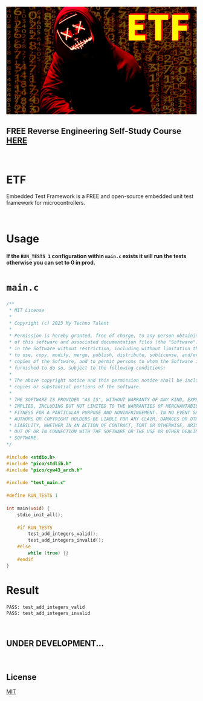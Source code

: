 ![image](https://github.com/mytechnotalent/ETF/blob/main/ETF.png?raw=true)

## FREE Reverse Engineering Self-Study Course [HERE](https://github.com/mytechnotalent/Reverse-Engineering-Tutorial)

<br>

# ETF
Embedded Test Framework is a FREE and open-source embedded unit test framework for microcontrollers.

<br>

# Usage
#### If the `RUN_TESTS 1` configuration within `main.c` exists it will run the tests otherwise you can set to 0 in prod.

# `main.c`
```c
/**
 * MIT License
 * 
 * Copyright (c) 2023 My Techno Talent
 * 
 * Permission is hereby granted, free of charge, to any person obtaining a copy
 * of this software and associated documentation files (the "Software"), to deal
 * in the Software without restriction, including without limitation the rights
 * to use, copy, modify, merge, publish, distribute, sublicense, and/or sell
 * copies of the Software, and to permit persons to whom the Software is
 * furnished to do so, subject to the following conditions:
 * 
 * The above copyright notice and this permission notice shall be included in all
 * copies or substantial portions of the Software.
 * 
 * THE SOFTWARE IS PROVIDED "AS IS", WITHOUT WARRANTY OF ANY KIND, EXPRESS OR
 * IMPLIED, INCLUDING BUT NOT LIMITED TO THE WARRANTIES OF MERCHANTABILITY,
 * FITNESS FOR A PARTICULAR PURPOSE AND NONINFRINGEMENT. IN NO EVENT SHALL THE
 * AUTHORS OR COPYRIGHT HOLDERS BE LIABLE FOR ANY CLAIM, DAMAGES OR OTHER
 * LIABILITY, WHETHER IN AN ACTION OF CONTRACT, TORT OR OTHERWISE, ARISING FROM,
 * OUT OF OR IN CONNECTION WITH THE SOFTWARE OR THE USE OR OTHER DEALINGS IN THE
 * SOFTWARE.
*/

#include <stdio.h>
#include "pico/stdlib.h"
#include "pico/cyw43_arch.h"

#include "test_main.c"

#define RUN_TESTS 1

int main(void) {
    stdio_init_all();

    #if RUN_TESTS
        test_add_integers_valid();
        test_add_integers_invalid();
    #else
        while (true) {}
    #endif
}
```

# Result
```
PASS: test_add_integers_valid
PASS: test_add_integers_invalid
```

<br>

## UNDER DEVELOPMENT...

<br>

## License
[MIT](https://raw.githubusercontent.com/mytechnotalent/ETF/main/LICENSE)
